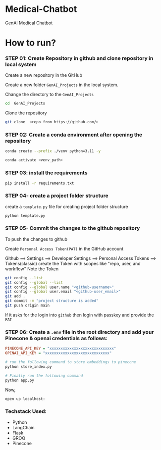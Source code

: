 # Medical-Chatbot
GenAI Medical Chatbot   


# How to run?
### STEP 01: Create Repository in github and clone repository in local system

Create a new repository in the GitHub

Create a new folder `GenAI_Projects` in the local system.

Change the directory to the `GenAI_Projects`

```bash
cd  GenAI_Projects
```

Clone the repository

```bash
git clone  <repo from https://github.com/>
```
### STEP 02: Create a conda environment after opening the repository

```bash
conda create --prefix ./venv python=3.11 -y
```

```bash
conda activate <venv_path>
```


### STEP 03: install the requirements
```bash
pip install -r requirements.txt
```


### STEP 04- create a project folder structure

create a `template.py` file for creating project folder structure

```bash
python template.py
```

### STEP 05- Commit the changes to the github repository

To push the changes to github

Create `Personal Access Token(PAT)` in the GitHub account

Github ==> Settings ==> Developer Settings ==> Personal Access Tokens ==> Tokens(classic)
create the Token with scopes like "repo, user, and workflow"
Note the Token



```bash
git config --list
git config --global --list
git config --global user.name "<github-username>"
git config --global user.email "<github-user_email>"
git add .
git commit -m "project structure is added"
git push origin main
```

If it asks for the login into `github` then login with passkey and provide the `PAT`

### STEP 06: Create a `.env` file in the root directory and add your Pinecone & openai credentials as follows:

```ini
PINECONE_API_KEY = "xxxxxxxxxxxxxxxxxxxxxxxxxxxxx"
OPENAI_API_KEY = "xxxxxxxxxxxxxxxxxxxxxxxxxxxxx"
```



```bash
# run the following command to store embeddings to pinecone
python store_index.py
```

```bash
# Finally run the following command
python app.py
```

Now,
```bash
open up localhost:
```


### Techstack Used:

- Python
- LangChain
- Flask
- GROQ
- Pinecone

